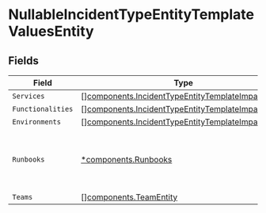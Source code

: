 # NullableIncidentTypeEntityTemplateValuesEntity


## Fields

| Field                                                                                                                    | Type                                                                                                                     | Required                                                                                                                 | Description                                                                                                              |
| ------------------------------------------------------------------------------------------------------------------------ | ------------------------------------------------------------------------------------------------------------------------ | ------------------------------------------------------------------------------------------------------------------------ | ------------------------------------------------------------------------------------------------------------------------ |
| `Services`                                                                                                               | [][components.IncidentTypeEntityTemplateImpactEntity](../../models/components/incidenttypeentitytemplateimpactentity.md) | :heavy_minus_sign:                                                                                                       | N/A                                                                                                                      |
| `Functionalities`                                                                                                        | [][components.IncidentTypeEntityTemplateImpactEntity](../../models/components/incidenttypeentitytemplateimpactentity.md) | :heavy_minus_sign:                                                                                                       | N/A                                                                                                                      |
| `Environments`                                                                                                           | [][components.IncidentTypeEntityTemplateImpactEntity](../../models/components/incidenttypeentitytemplateimpactentity.md) | :heavy_minus_sign:                                                                                                       | N/A                                                                                                                      |
| `Runbooks`                                                                                                               | [*components.Runbooks](../../models/components/runbooks.md)                                                              | :heavy_minus_sign:                                                                                                       | A hash mapping runbook IDs to runbook names.                                                                             |
| `Teams`                                                                                                                  | [][components.TeamEntity](../../models/components/teamentity.md)                                                         | :heavy_minus_sign:                                                                                                       | N/A                                                                                                                      |